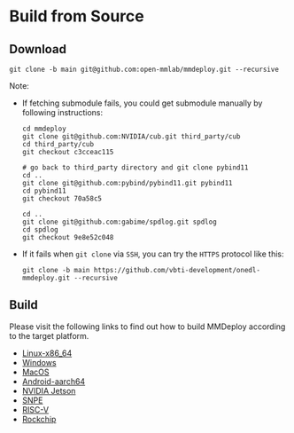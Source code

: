 # Build from Source

## Download

```shell
git clone -b main git@github.com:open-mmlab/mmdeploy.git --recursive
```

Note:

- If fetching submodule fails, you could get submodule manually by following instructions:

  ```shell
  cd mmdeploy
  git clone git@github.com:NVIDIA/cub.git third_party/cub
  cd third_party/cub
  git checkout c3cceac115

  # go back to third_party directory and git clone pybind11
  cd ..
  git clone git@github.com:pybind/pybind11.git pybind11
  cd pybind11
  git checkout 70a58c5

  cd ..
  git clone git@github.com:gabime/spdlog.git spdlog
  cd spdlog
  git checkout 9e8e52c048
  ```

- If it fails when `git clone` via `SSH`, you can try the `HTTPS` protocol like this:

  ```shell
  git clone -b main https://github.com/vbti-development/onedl-mmdeploy.git --recursive
  ```

## Build

Please visit the following links to find out how to build MMDeploy according to the target platform.

- [Linux-x86_64](linux-x86_64.md)
- [Windows](windows.md)
- [MacOS](macos-arm64.md)
- [Android-aarch64](android.md)
- [NVIDIA Jetson](jetsons.md)
- [SNPE](snpe.md)
- [RISC-V](riscv.md)
- [Rockchip](rockchip.md)

